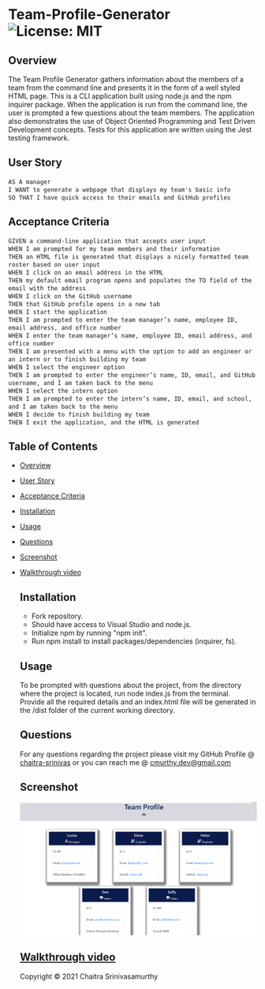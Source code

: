 # Team-Profile-Generator ![License: MIT](https://img.shields.io/badge/License-MIT-yellow.svg)
## Overview

The Team Profile Generator gathers information about the members of a team from the command line and presents it in the form of a well styled HTML page. This is a CLI application built using node.js and the npm inquirer package. When the application is run from the command line, the user is prompted a few questions about the team members. 
The application also demonstrates the use of Object Oriented Programming and Test Driven Development concepts. Tests for this application are written using the Jest testing framework.

## User Story
```
AS A manager
I WANT to generate a webpage that displays my team's basic info
SO THAT I have quick access to their emails and GitHub profiles

```
## Acceptance Criteria
```
GIVEN a command-line application that accepts user input
WHEN I am prompted for my team members and their information
THEN an HTML file is generated that displays a nicely formatted team roster based on user input
WHEN I click on an email address in the HTML
THEN my default email program opens and populates the TO field of the email with the address
WHEN I click on the GitHub username
THEN that GitHub profile opens in a new tab
WHEN I start the application
THEN I am prompted to enter the team manager’s name, employee ID, email address, and office number
WHEN I enter the team manager’s name, employee ID, email address, and office number
THEN I am presented with a menu with the option to add an engineer or an intern or to finish building my team
WHEN I select the engineer option
THEN I am prompted to enter the engineer’s name, ID, email, and GitHub username, and I am taken back to the menu
WHEN I select the intern option
THEN I am prompted to enter the intern’s name, ID, email, and school, and I am taken back to the menu
WHEN I decide to finish building my team
THEN I exit the application, and the HTML is generated

```

## Table of Contents

- [Overview](#overview)
- [User Story](#user-story)
- [Acceptance Criteria](#acceptance-criteria)
- [Installation](#installation)
- [Usage](#usage)
- [Questions](#questions)
- [Screenshot](#screenshot)
- [Walkthrough video](#walkthrough-video)

    ## Installation
   - Fork repository.
   - Should have access to Visual Studio and node.js.
   - Initialize npm by running "npm init".
   - Run npm install to install packages/dependencies (inquirer, fs).
   
    ## Usage
    To be prompted with questions about the project, from the directory where the project is located, run node index.js from the terminal. Provide all the required details and an index.html file will be generated in the /dist folder of the current working directory.

    ## Questions
    For any questions regarding the project please visit my 
    GitHub Profile @ 
    [chaitra-srinivas](https://github.com/dfdfgfd)
    or you can reach me @ cmurthy.dev@gmail.com
    
    ## Screenshot
    ![Team Profile](./assets/Team-profile.png)
    

    ## [Walkthrough video](https://drive.google.com/file/d/1fkisS8hy-I0glSNJSTSRJspFAqRSEwtN/view?usp=sharing)


    Copyright © 2021 Chaitra Srinivasamurthy 
    